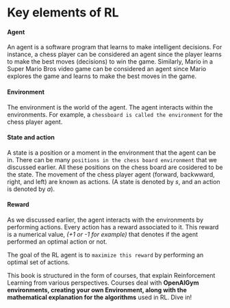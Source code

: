 # Key elements of RL
#### Agent
An agent is a software program that learns to make intelligent decisions. For instance, a chess player can be considered an agent since the player learns to make the best moves (decisions) to win the game. Similarly, Mario in a Super Mario Bros video game can be considered an agent since Mario explores the game and learns to make the best moves in the game.
#### Environment
The environment is the world of the agent. The agent interacts within the environments. For example, a `chessboard is called the environment` for the chess player agent.
#### State and action
A state is a position or a moment in the environment that the agent can be in. There can be many `positions in the chess board environment` that we discussed earlier. All these positions on the chess board are cosidered to be the state. The movement of the chess player agent (forward, backwward, right, and left) are known as actions. (A state is denoted by $s$, and an action is denoted by $a$).
#### Reward
As we discussed earlier, the agent interacts with the environments by performing actions. Every action has a reward associated to it. This reward is a numerical value, _(+1 or -1 for example)_ that denotes if the agent performed an optimal action or not.

The goal of the RL agent is to `maximize this reward` by performing an optimal set of actions.

This book is structured in the form of courses, that explain Reinforcement Learning from various perspectives. Courses deal with **OpenAIGym environments, creating your own Environment, along with the mathematical explanation for the algorithms** used in RL. Dive in!
